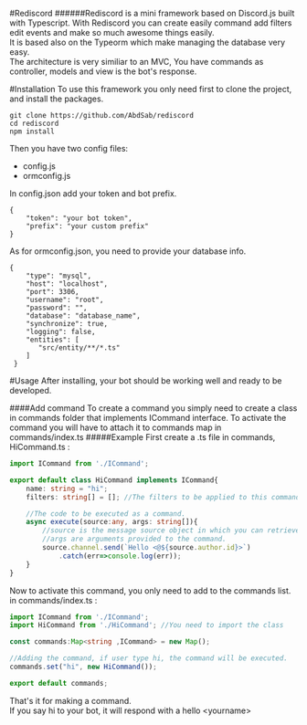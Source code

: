 #Rediscord
######Rediscord is a mini framework based on Discord.js built with Typescript.
With Rediscord you can create easily command add filters edit events and make so much awesome things easily.  
It is based also on the Typeorm which make managing the database very easy.  
The architecture is very similiar to an MVC, You have commands as controller, models and view is the bot's response.

#Installation
To use this framework you only need first to clone the project, and install the packages.
```shell
git clone https://github.com/AbdSab/rediscord
cd rediscord
npm install
```
Then you have two config files:
- config.js
- ormconfig.js

In config.json add your token and bot prefix.
```json5
{
    "token": "your bot token",
    "prefix": "your custom prefix" 
}
```
As for ormconfig.json, you need to provide your database info.
```json5
{
    "type": "mysql",
    "host": "localhost",
    "port": 3306,
    "username": "root",
    "password": "",
    "database": "database_name",
    "synchronize": true,
    "logging": false,
    "entities": [
       "src/entity/**/*.ts"
    ]
 }
```

#Usage
After installing, your bot should be working well and ready to be developed.

####Add command
To create a command you simply need to create a class in commands folder that implements ICommand interface.
To activate the command you will have to attach it to commands map in commands/index.ts
#####Example
First create a .ts file in commands, HiCommand.ts :
```typescript
import ICommand from './ICommand';

export default class HiCommand implements ICommand{
    name: string = "hi";
    filters: string[] = []; //The filters to be applied to this command we will see this later

    //The code to be executed as a command.
    async execute(source:any, args: string[]){
        //source is the message source object in which you can retrieve required data
        //args are arguments provided to the command.
        source.channel.send(`Hello <@${source.author.id}>`)
            .catch(err=>console.log(err));
    }
}
```
Now to activate this command, you only need to add to the commands list.
in commands/index.ts :
```typescript
import ICommand from './ICommand';
import HiCommand from './HiCommand'; //You need to import the class

const commands:Map<string ,ICommand> = new Map();

//Adding the command, if user type hi, the command will be executed.
commands.set("hi", new HiCommand());

export default commands;
```
That's it for making a command.  
If you say hi to your bot, it will respond with a hello \<yourname\>
